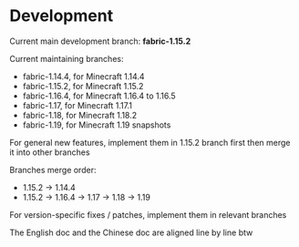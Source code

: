 # Development

Current main development branch: **fabric-1.15.2**

Current maintaining branches:
- fabric-1.14.4, for Minecraft 1.14.4
- fabric-1.15.2, for Minecraft 1.15.2
- fabric-1.16.4, for Minecraft 1.16.4 to 1.16.5
- fabric-1.17, for Minecraft 1.17.1
- fabric-1.18, for Minecraft 1.18.2
- fabric-1.19, for Minecraft 1.19 snapshots

For general new features, implement them in 1.15.2 branch first then merge it into other branches

Branches merge order:
- 1.15.2 -> 1.14.4
- 1.15.2 -> 1.16.4 -> 1.17 -> 1.18 -> 1.19

For version-specific fixes / patches, implement them in relevant branches

The English doc and the Chinese doc are aligned line by line btw
